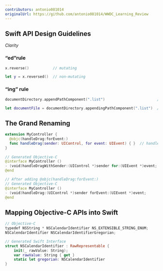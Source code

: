 ```yaml
---
contributors: antonio081014
originalUrl: https://github.com/antonio081014/WWDC_Learning_Review
---
```


## Swift API Design Guidelines

*Clarity*

###  “ed”rule

```swift
x.reverse()           // mutating

let y = x.reversed()  // non-mutating
```

### “ing” rule

```swift
documentDirectory.appendPathComponent(".list")                        // mutating

let documentFile = documentDirectory.appendingPathComponent(".list")  // non-mutating
```

## The Grand Renaming

```swift
extension MyController {
  @objc(handleDrag:forEvent:)
  func handleDrag(sender: UIControl, for event: UIEvent) { }  // handleDrag(sender:for:)
}
 
// Generated Objective-C
@interface MyController ()
- (void)handleDragWithSender:(UIControl *)sender for:(UIEvent *)event;
@end

// After adding @objc(handleDrag:forEvent:)
// Generated Objective-C
@interface MyController ()
- (void)handleDrag:(UIControl *)sender forEvent:(UIEvent *)event;
@end
```

## Mapping Objective-C APIs into Swift

```swift
// Objective-C
typedef NSString * NSCalendarIdentifier NS_EXTENSIBLE_STRING_ENUM; 
NSCalendarIdentifier NSCalendarIdentifierGregorian;

// Generated Swift Interface
struct NSCalendarIdentifier : RawRepresentable {
    init(_ rawValue: String);
    var rawValue: String { get }
    static let gregorian: NSCalendarIdentifier
}
```